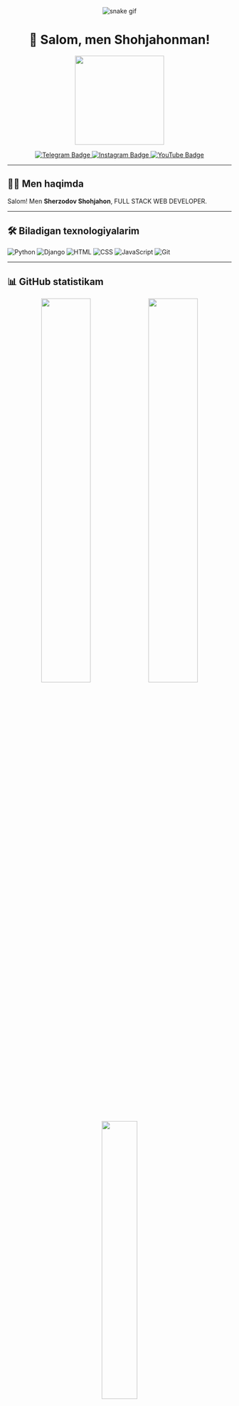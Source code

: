 <p align="center">
  <img src="https://github.com/shohjahonsherzodov/shohjahonsherzodov/blob/output/github-contribution-grid-snake.svg" alt="snake gif">
</p>


<h1 align="center">👋 Salom, men Shohjahonman!</h1>


<p align="center">
  <img src="https://media.giphy.com/media/qgQUggAC3Pfv687qPC/giphy.gif" width="200">
</p>

<p align="center">
  <a href="https://t.me/shohjahon2011_blog">
    <img src="https://img.shields.io/badge/Telegram-26A5E4?style=for-the-badge&logo=telegram&logoColor=white" alt="Telegram Badge"/>
  </a>
  <a href="https://instagram.com/shoh_coder">
    <img src="https://img.shields.io/badge/Instagram-E4405F?style=for-the-badge&logo=instagram&logoColor=white" alt="Instagram Badge"/>
  </a>
  <a href="https://youtube.com/@shoh-coder">
    <img src="https://img.shields.io/badge/Youtube-FF0000?style=for-the-badge&logo=youtube&logoColor=white" alt="YouTube Badge"/>
  </a>
</p>

---

## 👨‍💻 Men haqimda

Salom! Men **Sherzodov Shohjahon**, FULL STACK WEB DEVELOPER. 

---

## 🛠 Biladigan texnologiyalarim

![Python](https://img.shields.io/badge/Python-3776AB?style=for-the-badge&logo=python&logoColor=white)
![Django](https://img.shields.io/badge/Django-092E20?style=for-the-badge&logo=django&logoColor=white)
![HTML](https://img.shields.io/badge/HTML5-E34F26?style=for-the-badge&logo=html5&logoColor=white)
![CSS](https://img.shields.io/badge/CSS3-1572B6?style=for-the-badge&logo=css3&logoColor=white)
![JavaScript](https://img.shields.io/badge/JavaScript-F7DF1E?style=for-the-badge&logo=javascript&logoColor=black)
![Git](https://img.shields.io/badge/Git-F05032?style=for-the-badge&logo=git&logoColor=white)

---

## 📊 GitHub statistikam

<p align="center">
  <img src="https://github-readme-stats.vercel.app/api?username=shohjahonsherzodov&show_icons=true&theme=tokyonight" width="47%">
  <img src="https://github-readme-streak-stats.herokuapp.com/?user=shohjahonsherzodov&theme=tokyonight" width="47%">
</p>

<p align="center">
  <img src="https://github-readme-stats.vercel.app/api/top-langs/?username=shoh-coder&layout=compact&theme=tokyonight" width="40%">
</p>

---

## 🚀 Mening loyihalarim
<table>
  <tr>
    <td align="center">
      <img src="https://via.placeholder.com/300x180.png?text=Django+Blog" width="300"/><br>
      <strong>Django Blog</strong><br>
      Django asosida yaratilgan blog sayt, foydalanuvchi post qo‘shadi, tahrirlaydi, o‘chiradi.
      <br><br>
      <a href="https://github.com/shoh-coder/django-blog">
        <img src="https://img.shields.io/badge/View%20on%20GitHub-24292E?style=for-the-badge&logo=github&logoColor=white">
      </a>
    </td>
    <td align="center">
      <img src="https://via.placeholder.com/300x180.png?text=Quiz+Bot" width="300"/><br>
      <strong>Python Quiz Bot</strong><br>
      Telegram orqali ishlaydigan test bot, 50 ta Python savollar bilan.
      <br><br>
      <a href="https://github.com/shoh-coder/python-quiz-bot">
        <img src="https://img.shields.io/badge/View%20on%20GitHub-24292E?style=for-the-badge&logo=github&logoColor=white">
      </a>
    </td>
  </tr>
  <tr>
    <td align="center">
      <img src="https://via.placeholder.com/300x180.png?text=Ustoz+Bot" width="300"/><br>
      <strong>Ustoz Bot</strong><br>
      O‘quvchilarga Python darslarini interaktiv o‘rgatadigan Telegram bot.
      <br><br>
      <a href="https://github.com/shoh-coder/ustoz-bot">
        <img src="https://img.shields.io/badge/View%20on%20GitHub-24292E?style=for-the-badge&logo=github&logoColor=white">
      </a>
    </td>
    <td align="center">
      <img src="https://via.placeholder.com/300x180.png?text=Portfolio" width="300"/><br>
      <strong>Portfolio Website</strong><br>
      O‘z faoliyatingizni ko‘rsatadigan shaxsiy portfolio sayt.
      <br><br>
      <a href="https://github.com/shoh-coder/portfolio-website">
        <img src="https://img.shields.io/badge/View%20on%20GitHub-24292E?style=for-the-badge&logo=github&logoColor=white">
      </a>
    </td>
  </tr>
</table>
